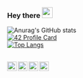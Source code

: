 ### Hey there <img src="https://media.giphy.com/media/hvRJCLFzcasrR4ia7z/giphy.gif" width="25px">

![Anurag's GitHub stats](https://github-readme-stats.vercel.app/api?username=attia-nabil&show_icons=true&theme=dark&icon_color=#ffffff)
<br>
[![42 Profile Card](https://1337-readme.vercel.app/api/profile?cursus=42cursus&dark=true&login=nattia)](https://github.com/mohouyizme/1337-readme) <br>
[![Top Langs](https://github-readme-stats.vercel.app/api/top-langs/?username=attia-nabil&layout=compact&show_icons=true&theme=dark&hide=roff)](https://github.com/anuraghazra/github-readme-stats)

<br>
<a href="https://twitter.com/nabil_attia_">
  <img align="left" alt="Nabil Attia | Twitter" width="22px" src="https://cdn.jsdelivr.net/npm/simple-icons@v3/icons/twitter.svg" />
</a>
<a href="https://www.linkedin.com/in/attianabil/">
  <img align="left" alt="Nabil Attia | LinkdeIN" width="22px" src="https://cdn.jsdelivr.net/npm/simple-icons@v3/icons/linkedin.svg" />
</a>
<a href="https://www.instagram.com/attia.nabil/">
  <img align="left" alt="Nabil Attia | Instagram" width="22px" src="https://cdn.jsdelivr.net/npm/simple-icons@v3/icons/instagram.svg" />
</a>
<a href="https://www.facebook.com/nabil.attia">
  <img align="left" alt="Nabil Attia | Facebook" width="22px" src="https://cdn.jsdelivr.net/npm/simple-icons@v3/icons/facebook.svg" />
</a>
</br>
